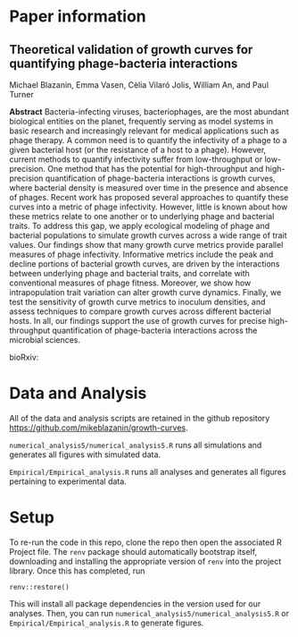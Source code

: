 # Paper information

## Theoretical validation of growth curves for quantifying phage-bacteria interactions

Michael Blazanin, Emma Vasen, Cèlia Vilaró Jolis, William An, and Paul Turner

**Abstract** Bacteria-infecting viruses, bacteriophages, are the most abundant biological entities on the planet, frequently serving as model systems in basic research and increasingly relevant for medical applications such as phage therapy. A common need is to quantify the infectivity of a phage to a given bacterial host (or the resistance of a host to a phage). However, current methods to quantify infectivity suffer from low-throughput or low-precision. One method that has the potential for high-throughput and high-precision quantification of phage-bacteria interactions is growth curves, where bacterial density is measured over time in the presence and absence of phages. Recent work has proposed several approaches to quantify these curves into a metric of phage infectivity. However, little is known about how these metrics relate to one another or to underlying phage and bacterial traits. To address this gap, we apply ecological modeling of phage and bacterial populations to simulate growth curves across a wide range of trait values. Our findings show that many growth curve metrics provide parallel measures of phage infectivity. Informative metrics include the peak and decline portions of bacterial growth curves, are driven by the interactions between underlying phage and bacterial traits, and correlate with conventional measures of phage fitness. Moreover, we show how intrapopulation trait variation can alter growth curve dynamics. Finally, we test the sensitivity of growth curve metrics to inoculum densities, and assess techniques to compare growth curves across different bacterial hosts. In all, our findings support the use of growth curves for precise high-throughput quantification of phage-bacteria interactions across the microbial sciences.

bioRxiv: 

# Data and Analysis

All of the data and analysis scripts are retained in the github repository https://github.com/mikeblazanin/growth-curves. 

`numerical_analysis5/numerical_analysis5.R` runs all simulations and generates all figures with simulated data.

`Empirical/Empirical_analysis.R` runs all analyses and generates all figures pertaining to experimental data.

# Setup

To re-run the code in this repo, clone the repo then open the associated R Project file. The `renv` package should automatically bootstrap itself, downloading and installing the appropriate version of `renv` into the project library. Once this has completed, run

```
renv::restore()
```

This will install all package dependencies in the version used for our analyses. Then, you can run `numerical_analysis5/numerical_analysis5.R` or `Empirical/Empirical_analysis.R` to generate figures.